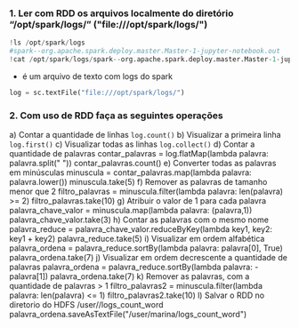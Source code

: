 ### 1. Ler com RDD os arquivos localmente do diretório “/opt/spark/logs/” ("file:///opt/spark/logs/")
```python
!ls /opt/spark/logs
#spark--org.apache.spark.deploy.master.Master-1-jupyter-notebook.out
!cat /opt/spark/logs/spark--org.apache.spark.deploy.master.Master-1-jupyter-notebook.out
```
- é um arquivo de texto com logs do spark
```python
log = sc.textFile("file:///opt/spark/logs/")
```
### 2. Com uso de RDD faça as seguintes operações
a) Contar a quantidade de linhas
```log.count()```
b) Visualizar a primeira linha
```log.first()```
c) Visualizar todas as linhas
```log.collect()```
d) Contar a quantidade de palavras
contar_palavras = log.flatMap(lambda palavra: palavra.split(" "))
contar_palavras.count()
e) Converter todas as palavras em minúsculas
minuscula = contar_palavras.map(lambda palavra: palavra.lower())
minuscula.take(5)
f) Remover as palavras de tamanho menor que 2
filtro_palavras = minuscula.filter(lambda palavra: len(palavra) >= 2)
filtro_palavras.take(10)
g) Atribuir o valor de 1 para cada palavra
palavra_chave_valor = minuscula.map(lambda palavra: (palavra,1))
palavra_chave_valor.take(3)
h) Contar as palavras com o mesmo nome
palavra_reduce = palavra_chave_valor.reduceByKey(lambda key1, key2: key1 + key2)
palavra_reduce.take(5)
i) Visualizar em ordem alfabética
palavra_ordena = palavra_reduce.sortBy(lambda palavra: palavra[0], True)
palavra_ordena.take(7)
j) Visualizar em ordem decrescente a quantidade de palavras
palavra_ordena = palavra_reduce.sortBy(lambda palavra: -palavra[1])
palavra_ordena.take(7)
k) Remover as palavras, com a quantidade de palavras > 1
filtro_palavras2 = minuscula.filter(lambda palavra: len(palavra) <= 1)
filtro_palavras2.take(10)
l) Salvar o RDD no diretorio do HDFS /user/<seu-nome>/logs_count_word
palavra_ordena.saveAsTextFile("/user/marina/logs_count_word")
